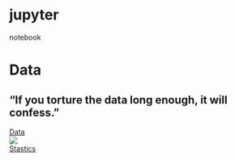  
# jupyter
notebook

# Data 
## “If you torture the data long enough, it will confess.” 
[Data](https://github.com/nikshingadiya/jupyter/tree/master/data)
<br>
![](https://github.com/nikshingadiya/jupyter/blob/master/Image/data.jpg)
</br>
[Stastics](https://github.com/nikshingadiya/jupyter/tree/master/Statistics)
